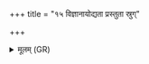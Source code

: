 +++
title = "१५ विज्ञानायोद्यता प्रस्तुता स्रुग्"

+++
<details><summary>मूलम् (GR)</summary>

विज्ञानायोद्यता प्रस्तुता स्रुग् इयं  
यम राजन् हविर् इदं जुषस्व ।  
अगतासोर् हविषो मादयस्व  
निरृतिं गच्छतु यद् गतासोः ॥
</details>